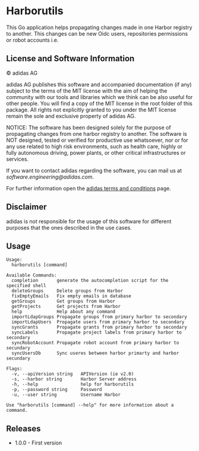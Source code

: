# Harborutils

This Go application helps propagating changes made in one Harbor registry to another. This changes can be new Oidc users, repositories permissions or robot accounts i.e. 

## License and Software Information
 
© adidas AG
 
adidas AG publishes this software and accompanied documentation (if any) subject to the terms of the MIT license with the aim of helping the community with our tools and libraries which we think can be also useful for other people. You will find a copy of the MIT license in the root folder of this package. All rights not explicitly granted to you under the MIT license remain the sole and exclusive property of adidas AG.
 
NOTICE: The software has been designed solely for the purpose of propagating changes from one harbor registry to another. The software is NOT designed, tested or verified for productive use whatsoever, nor or for any use related to high risk environments, such as health care, highly or fully autonomous driving, power plants, or other critical infrastructures or services.
 
If you want to contact adidas regarding the software, you can mail us at _software.engineering@adidas.com_.
 
For further information open the [adidas terms and conditions](https://github.com/adidas/adidas-contribution-guidelines/wiki/Terms-and-conditions) page.

Disclaimer
----------

adidas is not responsible for the usage of this software for different purposes that the ones described in the use cases.

Usage
-----

```
Usage:
  harborutils [command]

Available Commands:
  completion       generate the autocompletion script for the specified shell
  deleteGroups     Delete groups from Harbor
  fixEmptyEmails   Fix empty emails in database
  getGroups        Get groups from Harbor
  getProjects      Get projects from Harbor
  help             Help about any command
  importLdapGroups Propagate groups from primary harbor to secondary
  importLdapUsers  Propagate users from primary harbor to secondary
  syncGrants       Propagate grants from primary harbor to secondary
  syncLabels       Propagate project labels from primary harbor to secondary
  syncRobotAccount Propagate robot account from primary harbor to secundary
  syncUsersDb      Sync useres between harbor primarty and harbor secundary

Flags:
  -v, --apiVersion string   APIVersion (ie v2.0)
  -s, --harbor string       Harbor Server address
  -h, --help                help for harborutils
  -p, --password string     Password
  -u, --user string         Username Harbor

Use "harborutils [command] --help" for more information about a command.
```
  

Releases
--------

* 1.0.0 - First version
